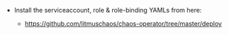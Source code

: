 - Install the serviceaccount, role & role-binding YAMLs from here: 

  - https://github.com/litmuschaos/chaos-operator/tree/master/deploy
